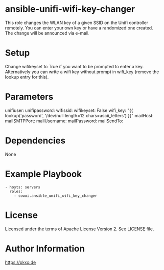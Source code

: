 # ansible-unifi-wifi-key-changer
This role changes the WLAN key of a given SSID on the Unifi controller remotely. 
You can enter your own key or have a randomized one created. 
The change will be announced via e-mail.

# Setup
Change wifikeyset to True if you want to be prompted to enter a key.
Alternatively you can write a wifi key without prompt in wifi_key (remove the lookup entry for this).


# Parameters
unifiuser:
unifipassword:
wifissid:
wifikeyset: False
wifi_key: "{{ lookup('password', '/dev/null length=12 chars=ascii_letters') }}"
mailHost:
mailSMTPPort:
mailUsername:
mailPassword:
mailSendTo:

# Dependencies
None

# Example Playbook
``` 
- hosts: servers
  roles:
    - sowoi.ansible_unifi_wifi_key_changer
```

# License
Licensed under the terms of Apache License Version 2. See LICENSE file.

# Author Information
https://okxo.de